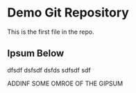 # Demo Git Repository

This is the first file in the repo.

## Ipsum Below
dfsdf
dsfsdf
dsfds sdfsdf sdf



ADDINF SOME OMROE OF THE GIPSUM
